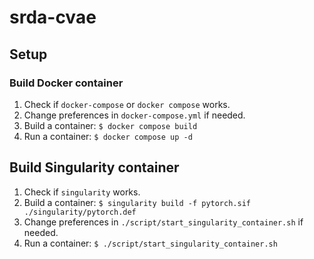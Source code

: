 # srda-cvae

## Setup

### Build Docker container

1. Check if `docker-compose` or `docker compose` works.
2. Change preferences in `docker-compose.yml` if needed.
3. Build a container: `$ docker compose build`
4. Run a container: `$ docker compose up -d`


## Build Singularity container

1. Check if `singularity` works.
2. Build a container: `$ singularity build -f pytorch.sif ./singularity/pytorch.def`
3. Change preferences in `./script/start_singularity_container.sh` if needed.
4. Run a container: `$ ./script/start_singularity_container.sh`

